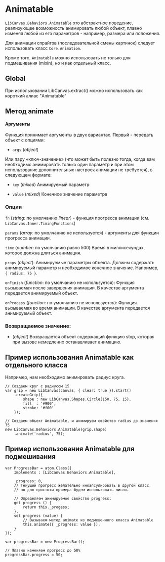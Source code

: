 Animatable
==========

`LibCanvas.Behaviors.Animatable` это абстрактное поведение, реализующее возможность анимировать любой объект,
плавно изменяя любой из его параметров - например, размера или положения.

Для анимации спрайтов (последовательной смены картинок) следует использовать класс `Core.Animation`.

Кроме того, `Animatable` можно использовать не только для подмешивания (mixin), но и как отдельный класс.

## Global

При использовании LibCanvas.extract() можно использовать как короткий алиас "Animatable"

## Метод animate

#### Аргументы

Функция принимает аргументы в двух вариантах. Первый - передать объект с опциями:

* `args` (*object*)

Или пару «ключ-значение» (что может быть полезно тогда, когда вам необходимо анимировать только один параметр и при этом использование
дополнительных настроек анимации не требуется), в следующем формате:

* `key`   (*mixed*) Анимируемый параметр

* `value` (*mixed*) Конечное значение параметра

### Опции

`fn`        (*string*: по умолчанию *linear*) - функция прогресса анимации (см. `LibCanvas.Inner.TimingFunctions`)

`params`    (*array*: по умолчанию не используется) - аргументы для функции прогресса анимации.

`time`      (*number*: по умолчанию равно 500) Время в миллисекундах, которое должна длиться анимация.

`props`     (*object*): Анимируемые параметры объекта. Должны содержать анимируемый параметр и необходимое конечное значение. Например, `{ radius: 75 }`.

`onFinish`  (*function*: по умолчанию не используется): Функция вызываемая после завершения анимации. В качестве аргумента передается анимируемый объект.

`onProcess` (*function*: по умолчанию не используется): Функция вызываемая во время анимации. В качестве аргумента передается анимируемый объект.

### Возвращаемое значение:

* (*object*) Возвращается объект содержащий функцию stop, которая при вызове немедленно останавливает анимацию.

## Пример использования Animatable как отдельного класса

Например, нам необходимо анимировать радиус круга.

    // Создаем круг с радиусом 15
	var grip = new LibCanvas(canvas, { clear: true }).start()
		.createGrip({
			shape : new LibCanvas.Shapes.Circle(150, 75, 15),
			fill  : '#900',
			stroke: '#f00'
		});

    // Создаем объект Animatable, и анимируем свойство radius до значения 75
    new LibCanvas.Behaviors.Animatable(grip.shape)
        .animate('radius', 75);

## Пример использования Animatable для подмешивания

    var ProgressBar = atom.Class({
        Implements : [LibCanvas.Behaviors.Animatable],

        _progress: 0,
        // Текущий прогресс желательно инкапсулировать в другой класс,
        // но для простоты примера будем использовать число.

        // Определяем анимируемое свойство progress:
        get progress () {
            return this._progess;
        },
        set progress (value) {
            // Вызываем метод animate из подмешенного класса Animatable
            this.animate({ _progress: value });
        }
    });

    var progressBar = new ProgressBar();

    // Плавно изменяем прогресс до 50%
    progressBar.progress = 50;
